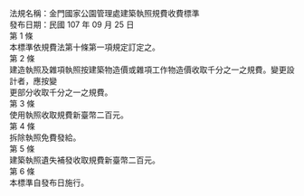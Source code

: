 法規名稱：金門國家公園管理處建築執照規費收費標準  
發布日期：民國 107 年 09 月 25 日  
第 1 條  
本標準依規費法第十條第一項規定訂定之。  
第 2 條  
建造執照及雜項執照按建築物造價或雜項工作物造價收取千分之一之規費。變更設計者，應按變  
更部分收取千分之一之規費。  
第 3 條  
使用執照收取規費新臺幣二百元。  
第 4 條  
拆除執照免費發給。  
第 5 條  
建築執照遺失補發收取規費新臺幣二百元。  
第 6 條  
本標準自發布日施行。  


